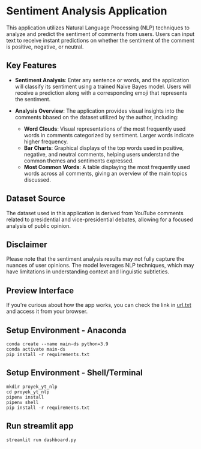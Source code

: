 # Sentiment Analysis Application

This application utilizes Natural Language Processing (NLP) techniques to analyze and predict the sentiment of comments from users. Users can input text to receive instant predictions on whether the sentiment of the comment is positive, negative, or neutral.

## Key Features

- **Sentiment Analysis**: 
  Enter any sentence or words, and the application will classify its sentiment using a trained Naive Bayes model. Users will receive a prediction along with a corresponding emoji that represents the sentiment.

- **Analysis Overview**: 
  The application provides visual insights into the comments bbased on the dataset utilized by the author, including:
  - **Word Clouds**: Visual representations of the most frequently used words in comments categorized by sentiment. Larger words indicate higher frequency.
  - **Bar Charts**: Graphical displays of the top words used in positive, negative, and neutral comments, helping users understand the common themes and sentiments expressed.
  - **Most Common Words**: A table displaying the most frequently used words across all comments, giving an overview of the main topics discussed.

## Dataset Source

The dataset used in this application is derived from YouTube comments related to presidential and vice-presidential debates, allowing for a focused analysis of public opinion.

## Disclaimer

Please note that the sentiment analysis results may not fully capture the nuances of user opinions. The model leverages NLP techniques, which may have limitations in understanding context and linguistic subtleties.

## Preview Interface

If you're curious about how the app works, you can check the link in [url.txt](url.txt) and access it from your browser.

## Setup Environment - Anaconda
```
conda create --name main-ds python=3.9
conda activate main-ds
pip install -r requirements.txt
```

## Setup Environment - Shell/Terminal
```
mkdir proyek_yt_nlp
cd proyek_yt_nlp
pipenv install
pipenv shell
pip install -r requirements.txt
```

## Run streamlit app
```
streamlit run dashboard.py
```
